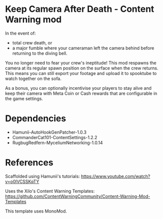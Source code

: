 # Keep Camera After Death - Content Warning mod

In the event of:
- total crew death, or
- a major fumble where your cameraman left the camera behind before returning to the diving bell.

You no longer need to fear your crew's ineptitude! This mod respawns the camera at its regular spawn position on the surface when the crew returns. This means you can still export your footage and upload it to spooktube to watch together on the sofa.


As a bonus, you can optionally incentivise your players to stay alive and keep their camera with Meta Coin or Cash rewards that are configurable in the game settings.

# Dependencies

- Hamunii-AutoHookGenPatcher-1.0.3
- CommanderCat101-ContentSettings-1.2.2
- RugbugRedfern-MyceliumNetworking-1.0.14

# References

Scaffolded using Hamunii's tutorials: https://www.youtube.com/watch?v=o0lVCSSKqTY

Uses the Xilo's Content Warning Templates: https://github.com/ContentWarningCommunity/Content-Warning-Mod-Templates

This template uses MonoMod. 
